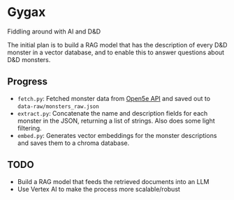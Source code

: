 # Gygax

Fiddling around with AI and D&D

The initial plan is to build a RAG model that has the description of every D&D monster in a vector database, and to enable this to answer questions about D&D monsters.

## Progress

- `fetch.py`: Fetched monster data from [Open5e API](https://api.open5e.com/v1/monsters/) and saved out to `data-raw/monsters_raw.json`
- `extract.py`: Concatenate the name and description fields for each monster in the JSON, returning a list of strings. Also does some light filtering.
- `embed.py`: Generates vector embeddings for the monster descriptions and saves them to a chroma database.

## TODO

- Build a RAG model that feeds the retrieved documents into an LLM
- Use Vertex AI to make the process more scalable/robust